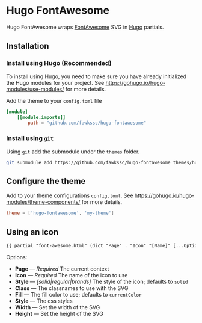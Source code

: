# Hugo FontAwesome

Hugo FontAwesome wraps [FontAwesome](https://fontawesome.com/) SVG in [Hugo](https://gohugo.io) partials.

## Installation

### Install using Hugo (Recommended)

To install using Hugo, you need to make sure you have already initialized the Hugo modules for your project.
See https://gohugo.io/hugo-modules/use-modules/ for more details.

Add the theme to your `config.toml` file

```toml
[module]
    [[module.imports]]
        path = "github.com/fawkssc/hugo-fontawesome"
```

### Install using `git`

Using `git` add the submodule under the `themes` folder.

```bash
git submodule add https://github.com/fawkssc/hugo-fontawesome themes/hugo-fontawesome
```

## Configure the theme

Add to your theme configurations `config.toml`. See https://gohugo.io/hugo-modules/theme-components/ for more details.

```toml
theme = ['hugo-fontawesome', 'my-theme']
```

## Using an icon

```html
{{ partial "font-awesome.html" (dict "Page" . "Icon" "[Name]" [...Options]) }}
```

Options:
- **Page** — *Required* The current context
- **Icon** — *Required* The name of the icon to use
- **Style** — *[solid|regular|brands]* The style of the icon; defaults to `solid`
- **Class** — The classnames to use with the SVG
- **Fill** — The fill color to use; defaults to `currentColor`
- **Style** — The css styles
- **Width** — Set the width of the SVG
- **Height** — Set the height of the SVG
